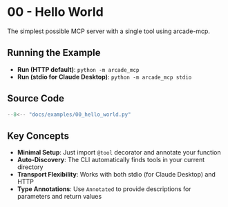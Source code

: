# 00 - Hello World

The simplest possible MCP server with a single tool using arcade-mcp.

## Running the Example

- **Run (HTTP default)**: `python -m arcade_mcp`
- **Run (stdio for Claude Desktop)**: `python -m arcade_mcp stdio`

## Source Code

```python
--8<-- "docs/examples/00_hello_world.py"
```

## Key Concepts

- **Minimal Setup**: Just import `@tool` decorator and annotate your function
- **Auto-Discovery**: The CLI automatically finds tools in your current directory
- **Transport Flexibility**: Works with both stdio (for Claude Desktop) and HTTP
- **Type Annotations**: Use `Annotated` to provide descriptions for parameters and return values
